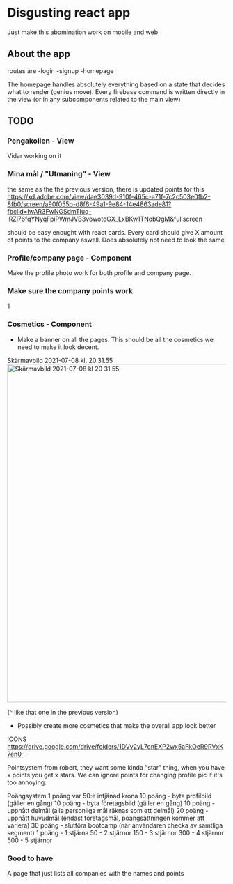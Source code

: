 # Disgusting react app

Just make this abomination work on mobile and web

## About the app
routes are
-login
-signup
-homepage

The homepage handles absolutely everything based on a state that decides what to render (genius move). Every firebase command is written directly in the view (or in any subcomponents related to the main view)


## TODO


### Pengakollen - View
Vidar working on it

### Mina mål / "Utmaning" - View
the same as the the previous version, there is updated points for this
https://xd.adobe.com/view/dae3039d-910f-465c-a71f-7c2c503e0fb2-8fb0/screen/a90f055b-d8f6-49a1-9e84-14e4863ade81?fbclid=IwAR3FwNGSdmTIuq-iRZl76fqYNyqFpiPWmJVB3vowotoGX_LxBKw1TNobQgM&fullscreen

should be easy enought with react cards. Every card should give X amount of points to the company aswell. Does absolutely not need to look the same

### Profile/company page - Component
Make the profile photo work for both profile and company page.

### Make sure the company points work
1

### Cosmetics - Component

* Make a banner on all the pages. This should be all the cosmetics we need to make it look decent.

Skärmavbild 2021-07-08 kl. 20.31.55<img width="777" alt="Skärmavbild 2021-07-08 kl  20 31 55" src="https://user-images.githubusercontent.com/37019968/124974030-96e98000-e02c-11eb-85e0-0f96fb62314e.png">

(^ like that one in the previous version)

* Possibly create more cosmetics that make the overall app look better


ICONS https://drive.google.com/drive/folders/1DVv2yL7onEXP2wx5aFkOeR9RVxK7en0-


Pointsystem from robert, they want some kinda "star" thing, when you have x points you get x stars. We can ignore points for changing profile pic if it's too annoying.

Poängsystem
1 poäng var 50:e intjänad krona
10 poäng - byta profilbild (gäller en gång)
10 poäng - byta företagsbild (gäller en gång)
10 poäng - uppnått delmål (alla personliga mål räknas som ett delmål)
20 poäng - uppnått huvudmål (endast företagsmål, poängsättningen kommer att variera)
30 poäng - slutföra bootcamp (när användaren checka av samtliga segment)
1 poäng - 1 stjärna
50 - 2 stjärnor
150 - 3 stjärnor
300 - 4 stjärnor
500 - 5 stjärnor

### Good to have
A page that just lists all companies with the names and points



